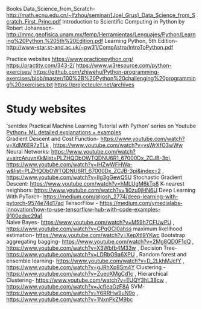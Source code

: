 Books
Data_Science_from_Scratch- http://math.ecnu.edu.cn/~lfzhou/seminar/[Joel_Grus]_Data_Science_from_Scratch_First_Princ.pdf
Introduction to Scientific Computing in Python by Robert Johansson- http://mmc.geofisica.unam.mx/femp/Herramientas/Lenguajes/Python/Learning%20Python,%205th%20Edition.pdf
Learning Python, 5th Edition- http://www-star.st-and.ac.uk/~pw31/CompAstro/IntroToPython.pdf


Practice websites
https://www.practicepython.org/
https://practity.com/343-2/
https://www.w3resource.com/python-exercises/
https://github.com/zhiwehu/Python-programming-exercises/blob/master/100%2B%20Python%20challenging%20programming%20exercises.txt
https://projecteuler.net/archives

  
# Study websites
'sentdex Practical Machine Learning Tutorial with Python' series on Youtube   
[Python+ ML detailed explanations + examples](https://stackabuse.com/tag/python/)  
Gradient Descent and Cost Function- https://www.youtube.com/watch?v=XdM6ER7zTLk , https://www.youtube.com/watch?v=vsWrXfO3wWw 
Neural Networks: https://www.youtube.com/watch?v=aircAruvnKk&list=PLZHQObOWTQDNU6R1_67000Dx_ZCJB-3pi, https://www.youtube.com/watch?v=IHZwWFHWa-w&list=PLZHQObOWTQDNU6R1_67000Dx_ZCJB-3pi&index=2 , https://www.youtube.com/watch?v=Ilg3gGewQ5U 
Stochastic Gradient Descent: https://www.youtube.com/watch?v=hMLUgM6kTp8 
K-nearest neighbors: https://www.youtube.com/watch?v=1i0zu9jHN6U 
Deep Learning With PyTorch- https://medium.com/@josh_2774/deep-learning-with-pytorch-9574e74d17ad 
TensorFlow - https://medium.com/ymedialabs-innovation/how-to-use-tensorflow-hub-with-code-examples-9100edec29af  
Naive Bayes- https://www.youtube.com/watch?v=M59h7CFUwPU , https://www.youtube.com/watch?v=CPqOCI0ahss 
maximum likelihood estimation- https://www.youtube.com/watch?v=XepXtl9YKwc 
Bootstrap aggregating bagging- https://www.youtube.com/watch?v=2Mg8QD0F1dQ , https://www.youtube.com/watch?v=X3Wbfb4M33w , 
Decision Tree- https://www.youtube.com/watch?v=LDRbO9a6XPU , 
Random forest and ensemble learning- https://www.youtube.com/watch?v=D_2LkhMJcfY , https://www.youtube.com/watch?v=gJRhXp8Sm4Y 
Clustering - https://www.youtube.com/watch?v=ZueoXMgCd1c , 
Hierarchical Clustering- https://www.youtube.com/watch?v=EUQY3hL38cw , https://www.youtube.com/watch?v=JcfIeaGzF8A
SVM- https://www.youtube.com/watch?v=Y6RRHw9uN9o , https://www.youtube.com/watch?v=1NxnPkZM9bc 



